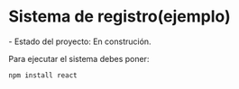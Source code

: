 <h1> Sistema de registro(ejemplo)</h1>
- Estado del proyecto: En construción.

Para ejecutar el sistema debes poner:

```npm install react```
